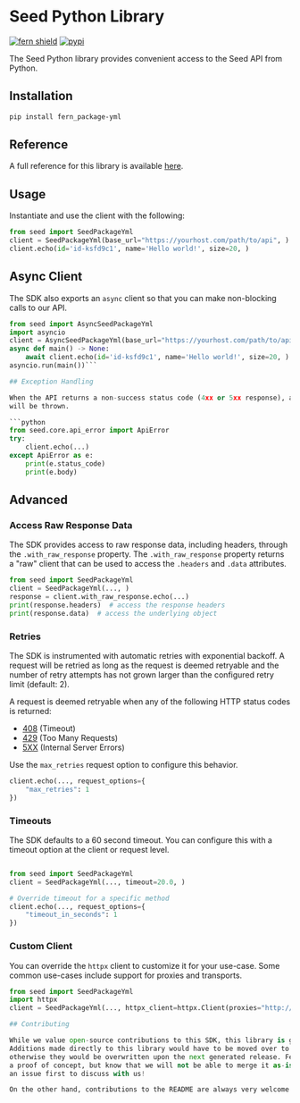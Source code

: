 # Seed Python Library

[![fern shield](https://img.shields.io/badge/%F0%9F%8C%BF-Built%20with%20Fern-brightgreen)](https://buildwithfern.com?utm_source=github&utm_medium=github&utm_campaign=readme&utm_source=Seed%2FPython)
[![pypi](https://img.shields.io/pypi/v/fern_package-yml)](https://pypi.python.org/pypi/fern_package-yml)

The Seed Python library provides convenient access to the Seed API from Python.

## Installation

```sh
pip install fern_package-yml
```

## Reference

A full reference for this library is available [here](./reference.md).

## Usage

Instantiate and use the client with the following:

```python
from seed import SeedPackageYml
client = SeedPackageYml(base_url="https://yourhost.com/path/to/api", )
client.echo(id='id-ksfd9c1', name='Hello world!', size=20, )
```

## Async Client

The SDK also exports an `async` client so that you can make non-blocking calls to our API.

```python
from seed import AsyncSeedPackageYml
import asyncio
client = AsyncSeedPackageYml(base_url="https://yourhost.com/path/to/api", )
async def main() -> None:
    await client.echo(id='id-ksfd9c1', name='Hello world!', size=20, )
asyncio.run(main())```

## Exception Handling

When the API returns a non-success status code (4xx or 5xx response), a subclass of the following error
will be thrown.

```python
from seed.core.api_error import ApiError
try:
    client.echo(...)
except ApiError as e:
    print(e.status_code)
    print(e.body)
```

## Advanced

### Access Raw Response Data

The SDK provides access to raw response data, including headers, through the `.with_raw_response` property.
The `.with_raw_response` property returns a "raw" client that can be used to access the `.headers` and `.data` attributes.

```python
from seed import SeedPackageYml
client = SeedPackageYml(..., )
response = client.with_raw_response.echo(...)
print(response.headers)  # access the response headers
print(response.data)  # access the underlying object
```

### Retries

The SDK is instrumented with automatic retries with exponential backoff. A request will be retried as long
as the request is deemed retryable and the number of retry attempts has not grown larger than the configured
retry limit (default: 2).

A request is deemed retryable when any of the following HTTP status codes is returned:

- [408](https://developer.mozilla.org/en-US/docs/Web/HTTP/Status/408) (Timeout)
- [429](https://developer.mozilla.org/en-US/docs/Web/HTTP/Status/429) (Too Many Requests)
- [5XX](https://developer.mozilla.org/en-US/docs/Web/HTTP/Status/500) (Internal Server Errors)

Use the `max_retries` request option to configure this behavior.

```python
client.echo(..., request_options={
    "max_retries": 1
})
```

### Timeouts

The SDK defaults to a 60 second timeout. You can configure this with a timeout option at the client or request level.

```python

from seed import SeedPackageYml
client = SeedPackageYml(..., timeout=20.0, )

# Override timeout for a specific method
client.echo(..., request_options={
    "timeout_in_seconds": 1
})
```

### Custom Client

You can override the `httpx` client to customize it for your use-case. Some common use-cases include support for proxies
and transports.

```python
from seed import SeedPackageYml
import httpx
client = SeedPackageYml(..., httpx_client=httpx.Client(proxies="http://my.test.proxy.example.com", transport=httpx.HTTPTransport(local_address="0.0.0.0"), ))```

## Contributing

While we value open-source contributions to this SDK, this library is generated programmatically.
Additions made directly to this library would have to be moved over to our generation code,
otherwise they would be overwritten upon the next generated release. Feel free to open a PR as
a proof of concept, but know that we will not be able to merge it as-is. We suggest opening
an issue first to discuss with us!

On the other hand, contributions to the README are always very welcome!
